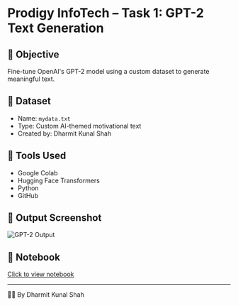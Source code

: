 # Prodigy InfoTech – Task 1: GPT-2 Text Generation

## 🎯 Objective
Fine-tune OpenAI's GPT-2 model using a custom dataset to generate meaningful text.

## 📁 Dataset
- Name: `mydata.txt`
- Type: Custom AI-themed motivational text
- Created by: Dharmit Kunal Shah

## 🧠 Tools Used
- Google Colab
- Hugging Face Transformers
- Python
- GitHub

## 🧪 Output Screenshot
![GPT-2 Output](screenshots/output.png)

## 📓 Notebook
[Click to view notebook](notebooks/GPT2_Task1_Dharmit.ipynb)

---

👨‍💻 By Dharmit Kunal Shah
